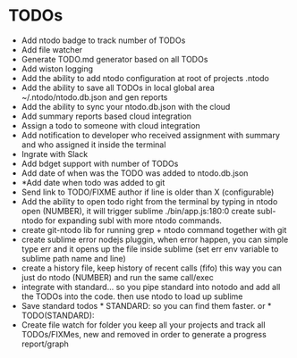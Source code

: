 # TODOs

* Add ntodo badge to track number of TODOs
* Add file watcher 
* Generate TODO.md generator based on all TODOs
* Add wiston logging
* Add the ability to add ntodo configuration at root of projects .ntodo
* Add the ability to save all TODOs in local global area ~/.ntodo/ntodo.db.json and gen reports
* Add the ability to sync your ntodo.db.json with the cloud
* Add summary reports based cloud integration 
* Assign a todo to someone with cloud integration
* Add notification to developer who received assignment with summary and who assigned it inside the terminal
* Ingrate with Slack
* Add bdget support with number of TODOs
* Add date of when was the TODO was added to ntodo.db.json
* *Add date when todo was added to git
* Send link to TODO/FIXME author if line is older than X (configurable)
* Add the ability to open todo right from the terminal by typing in ntodo open (NUMBER), it will trigger sublime ./bin/app.js:180:0 create subl-ntodo for expanding subl with more ntodo commands. 
* create git-ntodo lib for running grep + ntodo command together with git
* create sublime error nodejs pluggin, when error happen, you can simple type err and it opens up the file inside sublime (set err env variable to sublime path name and line)
* create a history file, keep history of recent calls (fifo) this way you can just do ntodo (NUMBER) and run the same call/exec
* integrate with standard... so you pipe standard into notodo and add all the TODOs into the code. then use ntodo to load up sublime
* Save standard todos * STANDARD: so you can find them faster. or * TODO(STANDARD):  
* Create file watch for folder you keep all your projects and track all TODOs/FIXMes, new and removed in order to generate a progress report/graph